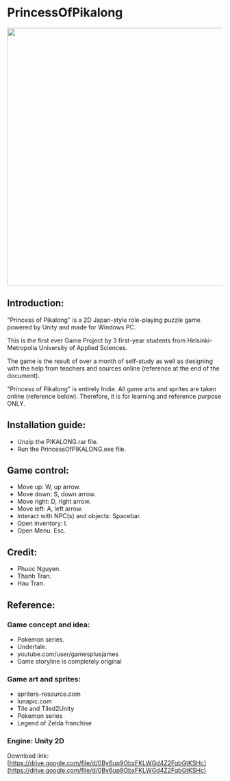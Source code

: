 # PrincessOfPikalong

<img src='https://giant.gfycat.com/DevotedDemandingAmericancrayfish.gif' width="600">

## Introduction: 
	
"Princess of Pikalong" is a 2D Japan-style role-playing puzzle game powered by Unity and made for Windows PC. 

This is the first ever Game Project by 3 first-year students from Helsinki-Metropolia University of Applied Sciences.

The game is the result of over a month of self-study as well as designing with the help from teachers and sources online (reference at the end of the document). 

"Princess of Pikalong" is entirely Indie. All game arts and sprites are taken online (reference below). Therefore, it is for
learning and reference purpose ONLY.  
	
## Installation guide: 
- Unzip the PIKALONG.rar file.
- Run the PrincessOfPIKALONG.exe file.

## Game control:
- Move up: W, up arrow.
- Move down: S, down arrow.
- Move right: D, right arrow.
- Move left: A, left arrow.
- Interact with NPC(s) and objects: Spacebar.
- Open inventory: I.
- Open Menu: Esc.

## Credit:
 - Phuoc Nguyen.
 - Thanh Tran.
 - Hau Tran.

## Reference:
### Game concept and idea:
 - Pokemon series.
 - Undertale.
 - youtube.com/user/gamesplusjames
 - Game storyline is completely original

### Game art and sprites:
 - spriters-resource.com
 - lunapic.com
 - Tile and Tiled2Unity
 - Pokemon series
 - Legend of Zelda franchise

### Engine: Unity 2D

Download link: [https://drive.google.com/file/d/0By6up9ObxFKLWGd4Z2FqbGtKSHc](https://drive.google.com/file/d/0By6up9ObxFKLWGd4Z2FqbGtKSHc)
